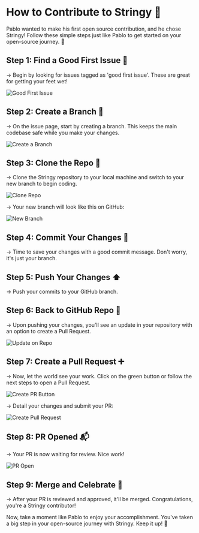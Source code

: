 # How to Contribute to Stringy 🧵

Pablo wanted to make his first open source contribution, and he chose Stringy! Follow these simple steps just like Pablo to get started on your open-source journey. 🚀

## Step 1: Find a Good First Issue 👀

→ Begin by looking for issues tagged as 'good first issue'. These are great for getting your feet wet!

![Good First Issue](https://firebasestorage.googleapis.com/v0/b/topdev-93530.appspot.com/o/stringy%2FScreenshot%202023-11-23%20at%206.09.33%E2%80%AFAM.png?alt=media&token=690fa10a-7cff-4dbb-9733-0399b4791ee4)

## Step 2: Create a Branch 🌿

→ On the issue page, start by creating a branch. This keeps the main codebase safe while you make your changes.

![Create a Branch](https://firebasestorage.googleapis.com/v0/b/topdev-93530.appspot.com/o/stringy%2FScreenshot%202023-11-23%20at%206.00.09%E2%80%AFAM.png?alt=media&token=10083294-9cd3-4c86-994b-c98159ca6448)

## Step 3: Clone the Repo 🏡

→ Clone the Stringy repository to your local machine and switch to your new branch to begin coding.

![Clone Repo](https://firebasestorage.googleapis.com/v0/b/topdev-93530.appspot.com/o/stringy%2FScreenshot%202023-11-23%20at%206.04.01%E2%80%AFAM.png?alt=media&token=66464022-2988-45d9-a511-9943aa7ac003)

→ Your new branch will look like this on GitHub:

![New Branch](https://firebasestorage.googleapis.com/v0/b/topdev-93530.appspot.com/o/stringy%2FScreenshot%202023-11-23%20at%206.04.18%E2%80%AFAM.png?alt=media&token=55100cae-1978-490d-8654-bbfd19de6eb3)

## Step 4: Commit Your Changes 💾

→ Time to save your changes with a good commit message. Don't worry, it's just your branch.

## Step 5: Push Your Changes ⬆️

→ Push your commits to your GitHub branch. 

## Step 6: Back to GitHub Repo 🔄

→ Upon pushing your changes, you'll see an update in your repository with an option to create a Pull Request.

![Update on Repo](https://firebasestorage.googleapis.com/v0/b/topdev-93530.appspot.com/o/stringy%2FScreenshot%202023-11-23%20at%206.05.45%E2%80%AFAM.png?alt=media&token=0730d887-a546-4514-9e83-16ce65900e7b)

## Step 7: Create a Pull Request ➕

→ Now, let the world see your work. Click on the green button or follow the next steps to open a Pull Request.

![Create PR Button](https://firebasestorage.googleapis.com/v0/b/topdev-93530.appspot.com/o/stringy%2FScreenshot%202023-11-23%20at%206.05.58%E2%80%AFAM.png?alt=media&token=a109e964-86be-4d21-a07a-44e5165d1b42)

→ Detail your changes and submit your PR:

![Create Pull Request](https://firebasestorage.googleapis.com/v0/b/topdev-93530.appspot.com/o/stringy%2FScreenshot%202023-11-23%20at%206.06.52%E2%80%AFAM.png?alt=media&token=2cf21b7f-2724-45ba-be5c-5bd5c1e8eec6)

## Step 8: PR Opened 📬

→ Your PR is now waiting for review. Nice work!

![PR Open](https://firebasestorage.googleapis.com/v0/b/topdev-93530.appspot.com/o/stringy%2FScreenshot%202023-11-23%20at%206.07.13%E2%80%AFAM.png?alt=media&token=580ddf86-2046-453a-9ad5-9576d051f9ee)

## Step 9: Merge and Celebrate 🎉

→ After your PR is reviewed and approved, it'll be merged. Congratulations, you're a Stringy contributor!

Now, take a moment like Pablo to enjoy your accomplishment. You've taken a big step in your open-source journey with Stringy. Keep it up! 🌟

